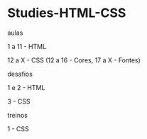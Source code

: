 # Studies-HTML-CSS
aulas

1 a 11 - HTML

12 a X - CSS (12 a 16 - Cores, 17 a X - Fontes)

desafios

1 e 2 - HTML

3 - CSS

treinos

1 - CSS
